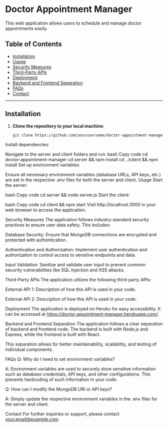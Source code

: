 # Doctor Appointment Manager

This web application allows users to schedule and manage doctor appointments easily.

## Table of Contents

- [Installation](#installation)
- [Usage](#usage)
- [Security Measures](#security-measures)
- [Third-Party APIs](#third-party-apis)
- [Deployment](#deployment)
- [Backend and Frontend Separation](#backend-and-frontend-separation)
- [FAQs](#faqs)
- [Contact](#contact)

---

## Installation

1. **Clone the repository to your local machine**:

   ```bash
   git clone https://github.com/yourusername/doctor-appointment-manager.git
Install dependencies:

Navigate to the server and client folders and run:
bash
Copy code
cd doctor-appointment-manager
cd server && npm install
cd ../client && npm install
Set up environment variables:

Ensure all necessary environment variables (database URLs, API keys, etc.) are set in the respective .env files for both the server and client.
Usage
Start the server:

bash
Copy code
cd server && node server.js
Start the client:

bash
Copy code
cd client && npm start
Visit http://localhost:3000 in your web browser to access the application.

Security Measures
The application follows industry-standard security practices to ensure user data safety. This includes:

Database Security: Ensure that MongoDB connections are encrypted and protected with authentication.

Authentication and Authorization: Implement user authentication and authorization to control access to sensitive endpoints and data.

Input Validation: Sanitize and validate user input to prevent common security vulnerabilities like SQL injection and XSS attacks.

Third-Party APIs
The application utilizes the following third-party APIs:

External API 1: Description of how this API is used in your code.

External API 2: Description of how this API is used in your code.

Deployment
The application is deployed on Heroku for easy accessibility. It can be accessed at https://doctor-appointment-manager.herokuapp.com/.

Backend and Frontend Separation
The application follows a clear separation of backend and frontend code. The backend is built with Node.js and Express, while the frontend is built with React.

This separation allows for better maintainability, scalability, and testing of individual components.

FAQs
Q: Why do I need to set environment variables?

A: Environment variables are used to securely store sensitive information such as database credentials, API keys, and other configurations. This prevents hardcoding of such information in your code.

Q: How can I modify the MongoDB URI or API keys?

A: Simply update the respective environment variables in the .env files for the server and client.

Contact
For further inquiries or support, please contact your.email@example.com.
